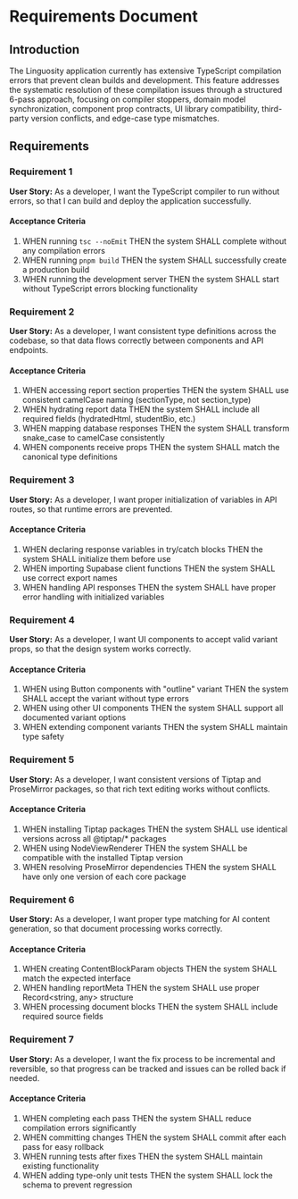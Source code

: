 # Requirements Document

## Introduction

The Linguosity application currently has extensive TypeScript compilation errors that prevent clean builds and development. This feature addresses the systematic resolution of these compilation issues through a structured 6-pass approach, focusing on compiler stoppers, domain model synchronization, component prop contracts, UI library compatibility, third-party version conflicts, and edge-case type mismatches.

## Requirements

### Requirement 1

**User Story:** As a developer, I want the TypeScript compiler to run without errors, so that I can build and deploy the application successfully.

#### Acceptance Criteria

1. WHEN running `tsc --noEmit` THEN the system SHALL complete without any compilation errors
2. WHEN running `pnpm build` THEN the system SHALL successfully create a production build
3. WHEN running the development server THEN the system SHALL start without TypeScript errors blocking functionality

### Requirement 2

**User Story:** As a developer, I want consistent type definitions across the codebase, so that data flows correctly between components and API endpoints.

#### Acceptance Criteria

1. WHEN accessing report section properties THEN the system SHALL use consistent camelCase naming (sectionType, not section_type)
2. WHEN hydrating report data THEN the system SHALL include all required fields (hydratedHtml, studentBio, etc.)
3. WHEN mapping database responses THEN the system SHALL transform snake_case to camelCase consistently
4. WHEN components receive props THEN the system SHALL match the canonical type definitions

### Requirement 3

**User Story:** As a developer, I want proper initialization of variables in API routes, so that runtime errors are prevented.

#### Acceptance Criteria

1. WHEN declaring response variables in try/catch blocks THEN the system SHALL initialize them before use
2. WHEN importing Supabase client functions THEN the system SHALL use correct export names
3. WHEN handling API responses THEN the system SHALL have proper error handling with initialized variables

### Requirement 4

**User Story:** As a developer, I want UI components to accept valid variant props, so that the design system works correctly.

#### Acceptance Criteria

1. WHEN using Button components with "outline" variant THEN the system SHALL accept the variant without type errors
2. WHEN using other UI components THEN the system SHALL support all documented variant options
3. WHEN extending component variants THEN the system SHALL maintain type safety

### Requirement 5

**User Story:** As a developer, I want consistent versions of Tiptap and ProseMirror packages, so that rich text editing works without conflicts.

#### Acceptance Criteria

1. WHEN installing Tiptap packages THEN the system SHALL use identical versions across all @tiptap/* packages
2. WHEN using NodeViewRenderer THEN the system SHALL be compatible with the installed Tiptap version
3. WHEN resolving ProseMirror dependencies THEN the system SHALL have only one version of each core package

### Requirement 6

**User Story:** As a developer, I want proper type matching for AI content generation, so that document processing works correctly.

#### Acceptance Criteria

1. WHEN creating ContentBlockParam objects THEN the system SHALL match the expected interface
2. WHEN handling reportMeta THEN the system SHALL use proper Record<string, any> structure
3. WHEN processing document blocks THEN the system SHALL include required source fields

### Requirement 7

**User Story:** As a developer, I want the fix process to be incremental and reversible, so that progress can be tracked and issues can be rolled back if needed.

#### Acceptance Criteria

1. WHEN completing each pass THEN the system SHALL reduce compilation errors significantly
2. WHEN committing changes THEN the system SHALL commit after each pass for easy rollback
3. WHEN running tests after fixes THEN the system SHALL maintain existing functionality
4. WHEN adding type-only unit tests THEN the system SHALL lock the schema to prevent regression